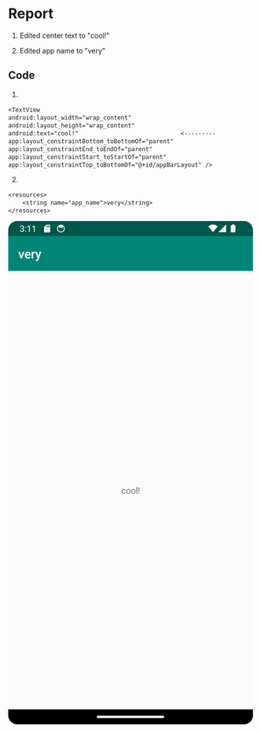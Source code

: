 
# Report

1. Edited center text to "cool!"

2. Edited app name to "very"


## Code

1.
```
<TextView
android:layout_width="wrap_content"
android:layout_height="wrap_content"
android:text="cool!"                             <---------
app:layout_constraintBottom_toBottomOf="parent"
app:layout_constraintEnd_toEndOf="parent"
app:layout_constraintStart_toStartOf="parent"
app:layout_constraintTop_toBottomOf="@+id/appBarLayout" />

```
2.
```
<resources>
    <string name="app_name">very</string>
</resources>
```


![](android.png)

